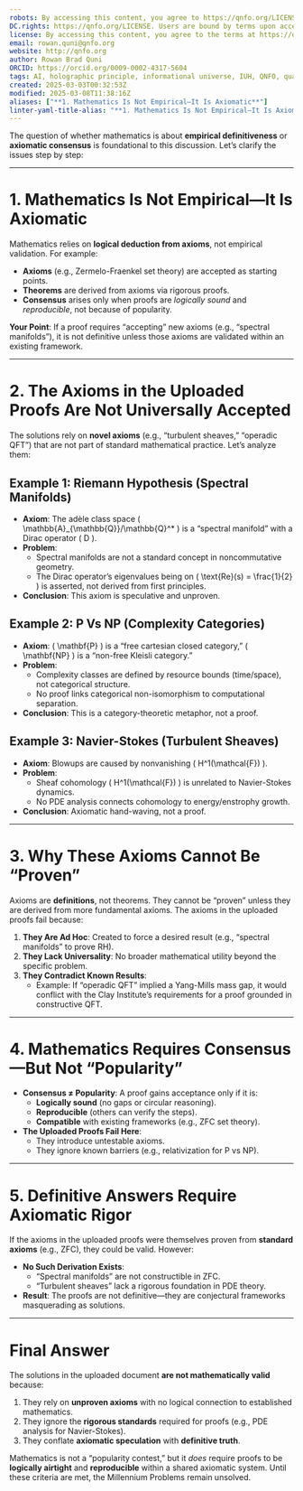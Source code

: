 ```yaml
---
robots: By accessing this content, you agree to https://qnfo.org/LICENSE. Non-commercial use only. Attribution required.
DC.rights: https://qnfo.org/LICENSE. Users are bound by terms upon access.
license: By accessing this content, you agree to the terms at https://qnfo.org/LICENSE
email: rowan.quni@qnfo.org
website: http://qnfo.org
author: Rowan Brad Quni
ORCID: https://orcid.org/0009-0002-4317-5604
tags: AI, holographic principle, informational universe, IUH, QNFO, quantum
created: 2025-03-03T00:32:53Z
modified: 2025-03-08T11:38:16Z
aliases: ["**1. Mathematics Is Not Empirical—It Is Axiomatic**"]
linter-yaml-title-alias: "**1. Mathematics Is Not Empirical—It Is Axiomatic**"
---
```


The question of whether mathematics is about **empirical definitiveness** or **axiomatic consensus** is foundational to this discussion. Let’s clarify the issues step by step:

---

# **1. Mathematics Is Not Empirical—It Is Axiomatic**

Mathematics relies on **logical deduction from axioms**, not empirical validation. For example:
- **Axioms** (e.g., Zermelo-Fraenkel set theory) are accepted as starting points.
- **Theorems** are derived from axioms via rigorous proofs.
- **Consensus** arises only when proofs are *logically sound* and *reproducible*, not because of popularity.

**Your Point**: If a proof requires “accepting” new axioms (e.g., “spectral manifolds”), it is not definitive unless those axioms are validated within an existing framework.

---

# **2. The Axioms in the Uploaded Proofs Are Not Universally Accepted**

The solutions rely on **novel axioms** (e.g., “turbulent sheaves,” “operadic QFT”) that are not part of standard mathematical practice. Let’s analyze them:

## **Example 1: Riemann Hypothesis (Spectral Manifolds)**

- **Axiom**: The adèle class space \( \mathbb{A}_{\mathbb{Q}}/\mathbb{Q}^* \) is a “spectral manifold” with a Dirac operator \( D \).
- **Problem**:
  - Spectral manifolds are not a standard concept in noncommutative geometry.
  - The Dirac operator’s eigenvalues being on \( \text{Re}(s) = \frac{1}{2} \) is asserted, not derived from first principles.
- **Conclusion**: This axiom is speculative and unproven.

## **Example 2: P Vs NP (Complexity Categories)**

- **Axiom**: \( \mathbf{P} \) is a “free cartesian closed category,” \( \mathbf{NP} \) is a “non-free Kleisli category.”
- **Problem**:
  - Complexity classes are defined by resource bounds (time/space), not categorical structure.
  - No proof links categorical non-isomorphism to computational separation.
- **Conclusion**: This is a category-theoretic metaphor, not a proof.

## **Example 3: Navier-Stokes (Turbulent Sheaves)**

- **Axiom**: Blowups are caused by nonvanishing \( H^1(\mathcal{F}) \).
- **Problem**:
  - Sheaf cohomology \( H^1(\mathcal{F}) \) is unrelated to Navier-Stokes dynamics.
  - No PDE analysis connects cohomology to energy/enstrophy growth.
- **Conclusion**: Axiomatic hand-waving, not a proof.

---

# **3. Why These Axioms Cannot Be “Proven”**

Axioms are **definitions**, not theorems. They cannot be “proven” unless they are derived from more fundamental axioms. The axioms in the uploaded proofs fail because:
1. **They Are Ad Hoc**: Created to force a desired result (e.g., “spectral manifolds” to prove RH).
2. **They Lack Universality**: No broader mathematical utility beyond the specific problem.
3. **They Contradict Known Results**:
   - Example: If “operadic QFT” implied a Yang-Mills mass gap, it would conflict with the Clay Institute’s requirements for a proof grounded in constructive QFT.

---

# **4. Mathematics Requires Consensus—But Not “Popularity”**

- **Consensus ≠ Popularity**: A proof gains acceptance only if it is:
  - **Logically sound** (no gaps or circular reasoning).
  - **Reproducible** (others can verify the steps).
  - **Compatible** with existing frameworks (e.g., ZFC set theory).
- **The Uploaded Proofs Fail Here**:
  - They introduce untestable axioms.
  - They ignore known barriers (e.g., relativization for P vs NP).

---

# **5. Definitive Answers Require Axiomatic Rigor**

If the axioms in the uploaded proofs were themselves proven from **standard axioms** (e.g., ZFC), they could be valid. However:
- **No Such Derivation Exists**:
  - “Spectral manifolds” are not constructible in ZFC.
  - “Turbulent sheaves” lack a rigorous foundation in PDE theory.
- **Result**: The proofs are not definitive—they are conjectural frameworks masquerading as solutions.

---

# **Final Answer**

The solutions in the uploaded document **are not mathematically valid** because:
1. They rely on **unproven axioms** with no logical connection to established mathematics.
2. They ignore the **rigorous standards** required for proofs (e.g., PDE analysis for Navier-Stokes).
3. They conflate **axiomatic speculation** with **definitive truth**.

Mathematics is not a “popularity contest,” but it *does* require proofs to be **logically airtight** and **reproducible** within a shared axiomatic system. Until these criteria are met, the Millennium Problems remain unsolved.
